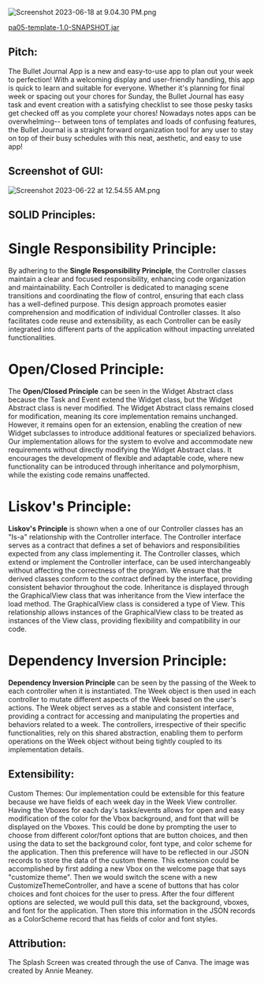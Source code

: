 ![Screenshot 2023-06-18 at 9.04.30 PM.png](..%2F..%2F..%2F..%2F..%2Fvar%2Ffolders%2F2g%2F83tzbxnn5nn5njbh694yv7dh0000gn%2FT%2FTemporaryItems%2FNSIRD_screencaptureui_ysReLA%2FScreenshot%202023-06-18%20at%209.04.30%20PM.png)

[pa05-template-1.0-SNAPSHOT.jar](build%2Flibs%2Fpa05-template-1.0-SNAPSHOT.jar)

## Pitch:

 The Bullet Journal App is a new and easy-to-use app to plan out your week to perfection!
With a welcoming display and user-friendly handling, this app is quick to learn and suitable for everyone.
Whether it's planning for final week or spacing out your chores for Sunday, the Bullet Journal has easy task and event
creation with a satisfying checklist to see those pesky tasks get checked off as you complete your chores!
Nowadays notes apps can be overwhelming-- between tons of templates and loads of confusing features, the Bullet Journal
is a straight forward organization tool for any user to stay on top of their busy schedules with this neat, aesthetic,
and easy to use app!

## Screenshot of GUI:

![Screenshot 2023-06-22 at 12.54.55 AM.png](..%2F..%2FScreenshot%202023-06-22%20at%2012.54.55%20AM.png)

## SOLID Principles:

# Single Responsibility Principle:

   By adhering to the **Single Responsibility Principle**, the Controller classes maintain a clear and focused responsibility, 
enhancing code organization and maintainability. Each Controller is dedicated to managing scene transitions and 
coordinating the flow of control, ensuring that each class has a well-defined purpose. This design approach promotes 
easier comprehension and modification of individual Controller classes. It also facilitates code reuse and 
extensibility, as each Controller can be easily integrated into different parts of the application without 
impacting unrelated functionalities.

# Open/Closed Principle:

  The **Open/Closed Principle** can be seen in the Widget Abstract class because the Task and Event extend the Widget class,
but the Widget Abstract class is never modified. The Widget Abstract class remains closed for modification, meaning its
core implementation remains unchanged. However, it remains open for an extension, enabling the creation of new Widget 
subclasses to introduce additional features or specialized behaviors. Our implementation allows for the system to 
evolve and accommodate new requirements without directly modifying the Widget Abstract class. It encourages the 
development of flexible and adaptable code, where new functionality can be introduced through inheritance and 
polymorphism, while the existing code remains unaffected.

# Liskov's Principle:

  **Liskov's Principle** is shown when a one of our Controller classes has an "Is-a" relationship with the Controller
interface. The Controller interface serves as a contract that defines a set of behaviors and responsibilities expected 
from any class implementing it. The Controller classes, which extend or implement the Controller interface, can be used 
interchangeably without affecting the correctness of the program. We ensure that the derived classes conform to the 
contract defined by the interface, providing consistent behavior throughout the code.
Inheritance is displayed through the GraphicalView class that was inheritance from the View interface the load method. 
The GraphicalView class is considered a type of View. This relationship allows instances of the GraphicalView class
to be treated as instances of the View class, providing flexibility and compatibility in our code.

# Dependency Inversion Principle:

  **Dependency Inversion Principle** can be seen by the passing of the Week to each controller when it is instantiated.
The Week object is then used in each controller to mutate different aspects of the Week based on the user's actions. 
The Week object serves as a stable and consistent interface, providing a contract for accessing and manipulating the 
properties and behaviors related to a week. The controllers, irrespective of their specific functionalities, rely on 
this shared abstraction, enabling them to perform operations on the Week object without being tightly coupled to its 
implementation details.


## Extensibility:

Custom Themes: Our implementation could be extensible for this feature because we have fields of each week day in the
Week View controller. Having the Vboxes for each day's tasks/events allows for open and easy modification of the color 
for the Vbox background, and font that will be displayed on the Vboxes. This could be done by prompting the user to 
choose from different color/font options that are button choices, and then using the data to set the background color, 
font type, and color scheme for the application. Then this preference will have to be reflected in our JSON records to 
store the data of the custom theme. This extension could be accomplished by first adding a new Vbox on the welcome page 
that says "customize theme". Then we would switch the scene with a new CustomizeThemeController, and have a scene of 
buttons that has color choices and font choices for the user to press. After the four different options are selected, 
we would pull this data, set the background, vboxes, and font for the application. Then store this information in the 
JSON records as a ColorScheme record that has fields of color and font styles.

## Attribution:

The Splash Screen was created through the use of Canva. The image was created by Annie Meaney.
